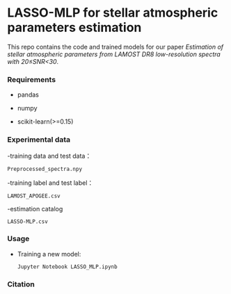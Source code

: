 # LASSO-MLP for stellar atmospheric parameters estimation

This repo contains the code and trained models for our paper *Estimation of stellar atmospheric parameters from LAMOST DR8 low-resolution spectra with 20≤SNR<30*.

### Requirements

- pandas

- numpy

- scikit-learn(>=0.15)



### Experimental data

-training data and test data：
```
Preprocessed_spectra.npy
```

-training label and test label：
```
LAMOST_APOGEE.csv
```


-estimation catalog
```
LASSO-MLP.csv
```



### Usage

- Training a new model:

  ```shell
  Jupyter Notebook LASSO_MLP.ipynb
  ```

### Citation


